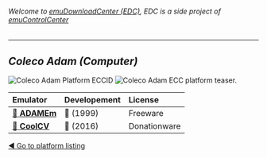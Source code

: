 ###### Welcome to [emuDownloadCenter (EDC)](https://github.com/PhoenixInteractiveNL/emuDownloadCenter/wiki/), EDC is a side project of [emuControlCenter](https://github.com/PhoenixInteractiveNL/emuControlCenter/wiki/)
***
## _Coleco Adam (Computer)_
![](https://raw.githubusercontent.com/wiki/PhoenixInteractiveNL/emuDownloadCenter/images_platform/ecc_adam_cell.png "Coleco Adam Platform ECCID")
![](https://raw.githubusercontent.com/wiki/PhoenixInteractiveNL/emuDownloadCenter/images_platform/ecc_adam_teaser.png "Coleco Adam ECC platform teaser.")

| Emulator | Developement | License |
|:---------|:-------------|:--------|
| [:file_folder: **ADAMEm**](https://github.com/PhoenixInteractiveNL/emuDownloadCenter/wiki/Emulator-adamem#menu) | :red_circle: (1999) | Freeware |
| [:file_folder: **CoolCV**](https://github.com/PhoenixInteractiveNL/emuDownloadCenter/wiki/Emulator-coolcv#menu) | :large_blue_circle: (2016) | Donationware |

[:arrow_backward: Go to platform listing](https://github.com/PhoenixInteractiveNL/emuDownloadCenter/wiki/EDC-Platform-List)
